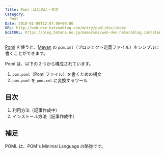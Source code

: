 ```yaml
---
Title: Poml：はじめに・目次
Category:
- Poml
Date: 2018-01-09T12:07:00+09:00
URL: http://web-dev.hatenablog.com/entry/poml/doc/index
EditURL: https://blog.hatena.ne.jp/mamorums/web-dev.hatenablog.com/atom/entry/8599973812335360855
---
```


[Poml](https://github.com/mamorum/poml) を使うと、[Maven](https://maven.apache.org/index.html) の `pom.xml`（プロジェクト定義ファイル）をシンプルに書くことができます。

Poml は、以下の２つから構成されています。

1. `pom.poml`（Poml ファイル）を書くための構文
2. `pom.poml` を `pom.xml` に変換するツール


## 目次
1. 利用方法（記事作成中）
2. インストール方法（記事作成中）


## 補足
POML は、POM's Minimal Language の略称です。
